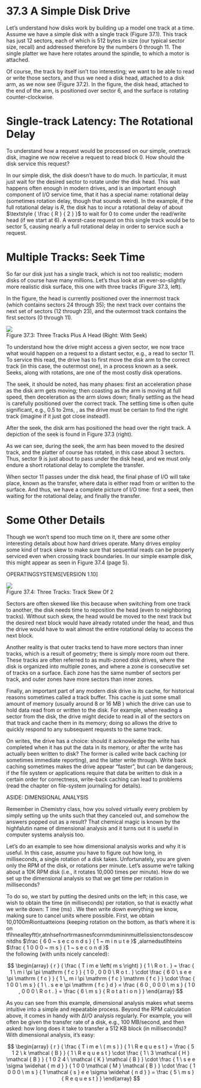 # 37.3 A Simple Disk Drive  

Let’s understand how disks work by building up a model one track at a time. Assume we have a simple disk with a single track (Figure 37.1). This track has just 12 sectors, each of which is 512 bytes in size (our typical sector size, recall) and addressed therefore by the numbers 0 through 11. The single platter we have here rotates around the spindle, to which a motor is attached.  

Of course, the track by itself isn’t too interesting; we want to be able to read or write those sectors, and thus we need a disk head, attached to a disk $\mathsf { a r m } ,$ as we now see (Figure 37.2). In the figure, the disk head, attached to the end of the arm, is positioned over sector 6, and the surface is rotating counter-clockwise.  

# Single-track Latency: The Rotational Delay  

To understand how a request would be processed on our simple, onetrack disk, imagine we now receive a request to read block 0. How should the disk service this request?  

In our simple disk, the disk doesn’t have to do much. In particular, it must just wait for the desired sector to rotate under the disk head. This wait happens often enough in modern drives, and is an important enough component of I/O service time, that it has a special name: rotational delay (sometimes rotation delay, though that sounds weird). In the example, if the full rotational delay is $R ,$ the disk has to incur a rotational delay of about $\textstyle { \frac { R } { 2 } }$ to wait for 0 to come under the read/write head (if we start at 6). A worst-case request on this single track would be to sector 5, causing nearly a full rotational delay in order to service such a request.  

# Multiple Tracks: Seek Time  

So far our disk just has a single track, which is not too realistic; modern disks of course have many millions. Let’s thus look at an ever-so-slightly more realistic disk surface, this one with three tracks (Figure 37.3, left).  

In the figure, the head is currently positioned over the innermost track (which contains sectors 24 through 35); the next track over contains the next set of sectors (12 through 23), and the outermost track contains the first sectors (0 through 11).  

![](images/2631f28d9b7c12bc76a94999a7bacbec3ad395b01682ac97abf9740a573049da.jpg)  
Figure 37.3: Three Tracks Plus A Head (Right: With Seek)  

To understand how the drive might access a given sector, we now trace what would happen on a request to a distant sector, e.g., a read to sector 11. To service this read, the drive has to first move the disk arm to the correct track (in this case, the outermost one), in a process known as a seek. Seeks, along with rotations, are one of the most costly disk operations.  

The seek, it should be noted, has many phases: first an acceleration phase as the disk arm gets moving; then coasting as the arm is moving at full speed, then deceleration as the arm slows down; finally settling as the head is carefully positioned over the correct track. The settling time is often quite significant, e.g., 0.5 to $2 \mathrm { m s } ,$ , as the drive must be certain to find the right track (imagine if it just got close instead!).  

After the seek, the disk arm has positioned the head over the right track. A depiction of the seek is found in Figure 37.3 (right).  

As we can see, during the seek, the arm has been moved to the desired track, and the platter of course has rotated, in this case about 3 sectors. Thus, sector 9 is just about to pass under the disk head, and we must only endure a short rotational delay to complete the transfer.  

When sector 11 passes under the disk head, the final phase of I/O will take place, known as the transfer, where data is either read from or written to the surface. And thus, we have a complete picture of $\mathrm { I } / \mathrm { O }$ time: first a seek, then waiting for the rotational delay, and finally the transfer.  

# Some Other Details  

Though we won’t spend too much time on it, there are some other interesting details about how hard drives operate. Many drives employ some kind of track skew to make sure that sequential reads can be properly serviced even when crossing track boundaries. In our simple example disk, this might appear as seen in Figure 37.4 (page 5).  

OPERATINGSYSTEMS[VERSION 1.10]  

![](images/9b8499b448d07f9fdc127c629e19ef65dc553032b076e36e086a9620265330a4.jpg)  
Figure 37.4: Three Tracks: Track Skew Of 2  

Sectors are often skewed like this because when switching from one track to another, the disk needs time to reposition the head (even to neighboring tracks). Without such skew, the head would be moved to the next track but the desired next block would have already rotated under the head, and thus the drive would have to wait almost the entire rotational delay to access the next block.  

Another reality is that outer tracks tend to have more sectors than inner tracks, which is a result of geometry; there is simply more room out there. These tracks are often referred to as multi-zoned disk drives, where the disk is organized into multiple zones, and where a zone is consecutive set of tracks on a surface. Each zone has the same number of sectors per track, and outer zones have more sectors than inner zones.  

Finally, an important part of any modern disk drive is its cache, for historical reasons sometimes called a track buffer. This cache is just some small amount of memory (usually around 8 or $1 6 ~ \mathrm { M B }$ ) which the drive can use to hold data read from or written to the disk. For example, when reading a sector from the disk, the drive might decide to read in all of the sectors on that track and cache them in its memory; doing so allows the drive to quickly respond to any subsequent requests to the same track.  

On writes, the drive has a choice: should it acknowledge the write has completed when it has put the data in its memory, or after the write has actually been written to disk? The former is called write back caching (or sometimes immediate reporting), and the latter write through. Write back caching sometimes makes the drive appear “faster”, but can be dangerous; if the file system or applications require that data be written to disk in a certain order for correctness, write-back caching can lead to problems (read the chapter on file-system journaling for details).  

ASIDE: DIMENSIONAL ANALYSIS  

Remember in Chemistry class, how you solved virtually every problem by simply setting up the units such that they canceled out, and somehow the answers popped out as a result? That chemical magic is known by the highfalutin name of dimensional analysis and it turns out it is useful in computer systems analysis too.  

Let’s do an example to see how dimensional analysis works and why it is useful. In this case, assume you have to figure out how long, in milliseconds, a single rotation of a disk takes. Unfortunately, you are given only the RPM of the disk, or rotations per minute. Let’s assume we’re talking about a 10K RPM disk (i.e., it rotates 10,000 times per minute). How do we set up the dimensional analysis so that we get time per rotation in milliseconds?  

To do so, we start by putting the desired units on the left; in this case, we wish to obtain the time (in milliseconds) per rotation, so that is exactly what we write down: T ime (ms) . We then write down everything we know, making sure to cancel units where possible. First, we obtain 10,0100mRiontuatteions (keeping rotation on the bottom, as that’s where it is on tfihnealleyftt)r,atnhsefnortrmasnesfcornmdsmininmuitlelissienctonsdescownitdhs $\frac { 6 0 ~ s e c o n d s } { 1 ~ m i n u t e }$ ,alarnedsutlhteins $\frac { 1 0 0 0 ~ m s } { 1 ~ s e c o n d }$   
the following (with units nicely canceled):  

$$
\begin{array} { r } { \frac { T i m e \left( m s \right) } { 1 \ R o t . } = \frac { 1 \ m i \pi \pi \mathrm { f c } } { 1 0 , 0 0 0 \ R o t . } \cdot \frac { 6 0 \ s e e \pi \mathrm { f c } } { 1 \_ m i \pi \mathrm { f c } \mathrm { f c } } \cdot \frac { 1 0 0 \ m s } { 1 \ . s e e \pi \mathrm { f c } d } = \frac { 6 0 , 0 0 0 \ m s } { 1 0 , 0 0 0 \ R o t . } = \frac { 6 \ m s } { R o t a t i o n } } \end{array}
$$  

As you can see from this example, dimensional analysis makes what seems intuitive into a simple and repeatable process. Beyond the RPM calculation above, it comes in handy with $\mathrm { \Delta I / O }$ analysis regularly. For example, you will often be given the transfer rate of a disk, e.g., 100 MB/second, and then asked: how long does it take to transfer a 512 KB block (in milliseconds)? With dimensional analysis, it’s easy:  

$$
\begin{array} { r } { \frac { T i m e \ ( m s ) } { 1 \ R e q u e s t } = \frac { 5 1 2 \ k \mathcal { B } } { 1 \ R e q u e s t } \cdot \frac { 1 \ 3 \mathcal { H } \mathcal { B } } { 1 0 2 4 \ \mathcal { K } \mathcal { B } } \cdot \frac { 1 \  s e e \sigma \widehat { m d } } { 1 0 0 \mathcal { M } \mathcal { B } } \cdot \frac { 1 0 0 0 \ m s } { 1 \mathcal { s } e e \sigma \widehat { n d } } = \frac { 5 \ m s } { R e q u e s t } } \end{array}
$$  

